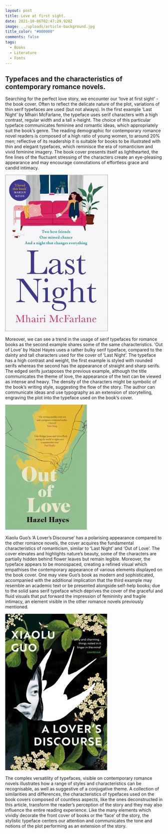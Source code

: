 ```yaml
---
layout: post
title: Love at first sight.
date: 2021-10-06T02:47:29.928Z
image: ../uploads/article-background.jpg
title_color: "#000000"
comments: false
tags:
  - Books
  - Literature
  - Fonts
---
```

## **Typefaces and the characteristics of contemporary romance novels.**



Searching for the perfect love story, we encounter our ‘love at first sight’ - the book cover. Often to reflect the delicate nature of the plot, variations of thin serif typefaces are used (but not always). In the first example ‘Last Night’ by Mhairi McFarlane, the typeface uses serif characters with a high contrast, regular width and a tall x-height. The choice of this particular typeface communicates feminine and romantic ideas, which appropriately suit the book’s genre. The reading demographic for contemporary romance novel readers is composed of a high ratio of young women, to around 20% men; reflective of its readership it is suitable for books to be illustrated with thin and elegant typefaces, which reminisce the era of romanticism and vivid feminine imagery. The book cover presents itself as lighthearted, the fine lines of the fluctuant stressing of the characters create an eye-pleasing appearance and may encourage connotations of effortless grace and candid intimacy.

!['Last Night' Mhairi McFarlane](../uploads/last-night-mhairi-mcfarlane-cover.jpg "'Last Night' Mhairi McFarlane")

Moreover, we can see a trend in the usage of serif typefaces for romance books as the second example shares some of the same characteristics. ‘Out of Love’ by Hazel Hayes uses a rather bulky serif typeface, compared to the dainty and tall characters used for the cover of ‘Last Night’. The typeface has a high contrast and weight, the first example is styled with rounded serifs whereas the second has the appearance of straight and sharp serifs. The edged serifs juxtaposes the previous example, although the title communicates the theme of love, the appearance of the text can be viewed as intense and heavy. The density of the characters might be symbolic of the book’s writing style, suggesting the flow of the story. The author can communicate ideas and use typography as an extension of storytelling, engraving the plot into the typeface used on the book’s cover. 

!['Out of Love' Hazel Hayes](../uploads/out-of-love-hazel-hayes-cover.jpg "'Out of Love' Hazel Hayes")

Xiaolu Guo’s ‘A Lover’s Discourse’ has a polarising appearance compared to the other romance novels, the cover acquires the fundamental characteristics of romanticism, similar to ‘Last Night’ and ‘Out of Love’. The cover elevates and highlights nature’s beauty, some of the characters are partially hidden behind flower leaves but remain legible. Moreover, the typeface appears to be monospaced, creating a refined visual which empathises the contemporary appearance of various elements displayed on the book cover. One may view Guo’s book as modern and sophisticated, accompanied with the additional implication that the third example may resemble an academic text or be presented alongside self-help books; due to the solid sans serif typeface which deprives the cover of the graceful and fluid visuals that put forward the impression of femininity and fragile intimacy, an element visible in the other romance novels previously mentioned.

![‘A Lover’s Discourse’ Xiaolu Guo](../uploads/a-lover-s-discourse-xiaolu-guo-cover.jpg "‘A Lover’s Discourse’ Xiaolu Guo")

The complex versatility of typefaces, visible on contemporary romance novels illustrates how a range of styles and characteristics can be recognisable, as well as suggestive of a conjugative theme. A collection of similarities and differences, the characteristics of typefaces used on the book covers composed of countless aspects, like the ones deconstructed in this article, transform the reader’s perception of the story and they may also influence the entire reading experience. Like the many elements which vividly decorate the front cover of books or the ‘face’ of the story, the stylistic typeface centers our attention and communicates the tone and notions of the plot performing as an extension of the story.